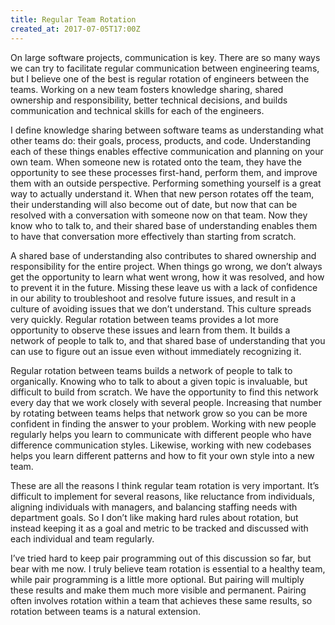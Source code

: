 ```yaml
---
title: Regular Team Rotation
created_at: 2017-07-05T17:00Z
---
```

On large software projects, communication is key. There are so many ways we can try to facilitate regular communication between engineering teams, but I believe one of the best is regular rotation of engineers between the teams. Working on a new team fosters knowledge sharing, shared ownership and responsibility, better technical decisions, and builds communication and technical skills for each of the engineers.

I define knowledge sharing between software teams as understanding what other teams do: their goals, process, products, and code. Understanding each of these things enables effective communication and planning on your own team. When someone new is rotated onto the team, they have the opportunity to see these processes first-hand, perform them, and improve them with an outside perspective. Performing something yourself is a great way to actually understand it. When that new person rotates off the team, their understanding will also become out of date, but now that can be resolved with a conversation with someone now on that team. Now they know who to talk to, and their shared base of understanding enables them to have that conversation more effectively than starting from scratch.

A shared base of understanding also contributes to shared ownership and responsibility for the entire project. When things go wrong, we don’t always get the opportunity to learn what went wrong, how it was resolved, and how to prevent it in the future. Missing these leave us with a lack of confidence in our ability to troubleshoot and resolve future issues, and result in a culture of avoiding issues that we don’t understand. This culture spreads very quickly. Regular rotation between teams provides a lot more opportunity to observe these issues and learn from them. It builds a network of people to talk to, and that shared base of understanding that you can use to figure out an issue even without immediately recognizing it.

Regular rotation between teams builds a network of people to talk to organically. Knowing who to talk to about a given topic is invaluable, but difficult to build from scratch. We have the opportunity to find this network every day that we work closely with several people. Increasing that number by rotating between teams helps that network grow so you can be more confident in finding the answer to your problem. Working with new people regularly helps you learn to communicate with different people who have difference communication styles. Likewise, working with new codebases helps you learn different patterns and how to fit your own style into a new team.

These are all the reasons I think regular team rotation is very important. It’s difficult to implement for several reasons, like reluctance from individuals, aligning individuals with managers, and balancing staffing needs with department goals. So I don’t like making hard rules about rotation, but instead keeping it as a goal and metric to be tracked and discussed with each individual and team regularly.

I’ve tried hard to keep pair programming out of this discussion so far, but bear with me now. I truly believe team rotation is essential to a healthy team, while pair programming is a little more optional. But pairing will multiply these results and make them much more visible and permanent. Pairing often involves rotation within a team that achieves these same results, so rotation between teams is a natural extension.
